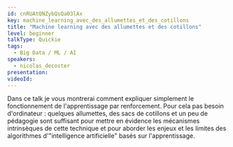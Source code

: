 ```yaml
---
id: cnRUAtQNZybQsQa03lAx
key: machine_learning_avec_des_allumettes_et_des_cotillons
title: "Machine learning avec des allumettes et des cotillons"
level: beginner
talkType: Quickie
tags:
  - Big Data / ML / AI
speakers:
  - nicolas_decoster
presentation:
videoId:
---
```

Dans ce talk je vous montrerai comment expliquer simplement le fonctionnement de l'apprentissage par renforcement. Pour cela pas besoin d'ordinateur : quelques allumettes, des sacs de cotillons et un peu de pédagogie sont suffisant pour mettre en évidence les mécanismes intrinsèques de cette technique et pour aborder les enjeux et les limites des algorithmes d'"intelligence artificielle" basés sur l'apprentissage.
